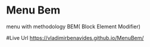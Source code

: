 # Menu Bem
menu with methodology BEM( Block Element Modifier)

#Live Url
https://vladimirbenavides.github.io/MenuBem/
